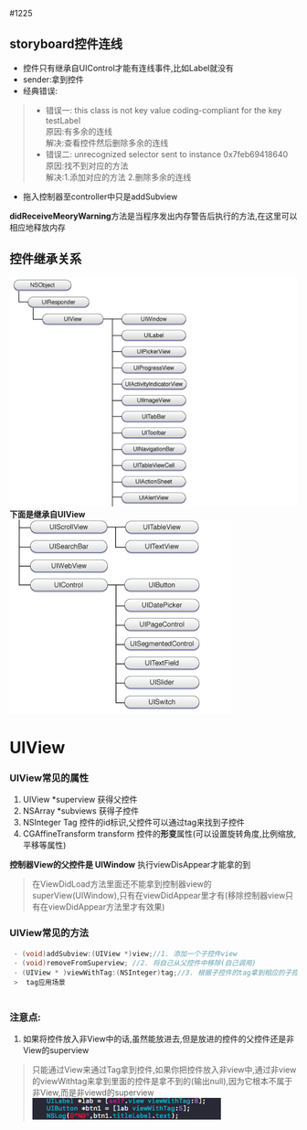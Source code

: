 #1225

## storyboard控件连线

* 控件只有继承自UIControl才能有连线事件,比如Label就没有</br>
* sender:拿到控件
* 经典错误:
>* 错误一: this class is not key value coding-compliant for the key testLabel</br>
原因:有多余的连线</br>
解决:查看控件然后删除多余的连线
>* 错误二: unrecognized selector sent to instance 0x7feb69418640</br>
原因:找不到对应的方法</br>
解决:1.添加对应的方法 2.删除多余的连线
* 拖入控制器至controller中只是addSubview

 **didReceiveMeoryWarning**方法是当程序发出内存警告后执行的方法,在这里可以相应地释放内存
 

## 控件继承关系
![1.](/assets/260268-a1ea00609264aa8f.png)
**下面是继承自UIView**
![继承自UIView](/assets/260268-0ce40aa4f8a638cd.png)
# UIView
### UIView常见的属性


1. UIView *superview 获得父控件
2. NSArray *subviews 获得子控件
3. NSInteger Tag 控件的id标识,父控件可以通过tag来找到子控件
4. CGAffineTransform transform 控件的**形变**属性(可以设置旋转角度,比例缩放,平移等属性)

**控制器View的父控件是 UIWindow**  执行viewDisAppear才能拿的到
> 在ViewDidLoad方法里面还不能拿到控制器view的superView(UIWindow),只有在viewDidAppear里才有(移除控制器view只有在viewDidAppear方法里才有效果)
### UIView常见的方法
```objectivec
 - (void)addSubview:(UIView *)view;//1. 添加一个子控件view
 - (void)removeFromSuperview; //2. 将自己从父控件中移除(自己调用)
 - (UIView * )viewWithTag:(NSInteger)tag;//3. 根据子控件的tag拿到相应的子控件(父控件调用)//尽量少使用tag.效率差(通常都是递归遍历子控件,查看控件的tag,找到tag然后返回),容易乱:</br>
 >  tag应用场景
 
```

### 注意点:
1. 如果将控件放入非View中的话,虽然能放进去,但是放进的控件的父控件还是非View的superview
> 只能通过View来通过Tag拿到控件,如果你把控件放入非view中,通过非view的viewWithtag来拿到里面的控件是拿不到的(输出null),因为它根本不属于非View,而是非viewd的superview
![](/assets/WX20170716-141901.png)

 










